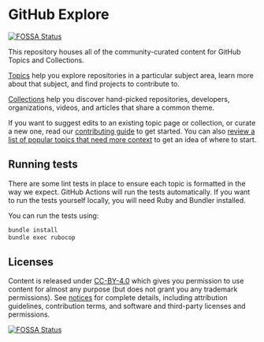 # GitHub Explore
[![FOSSA Status](https://app.fossa.com/api/projects/git%2Bgithub.com%2FDavin909%2Fexplore.svg?type=shield)](https://app.fossa.com/projects/git%2Bgithub.com%2FDavin909%2Fexplore?ref=badge_shield)


This repository houses all of the community-curated content for GitHub Topics and Collections.

[Topics](https://help.github.com/articles/about-topics/) help you explore repositories in a particular subject area, learn more about that subject, and find projects to contribute to.

[Collections](https://github.com/collections) help you discover hand-picked repositories, developers, organizations, videos, and articles that share a common theme.

If you want to suggest edits to an existing topic page or collection, or curate a new one, read our [contributing guide](CONTRIBUTING.md) to get started. You can also [review a list of popular topics that need more context](topics-todo.md) to get an idea of where to start.

## Running tests

There are some lint tests in place to ensure each topic is formatted in the way we expect. GitHub
Actions will run the tests automatically. If you want to run the tests yourself locally, you will
need Ruby and Bundler installed.

You can run the tests using:

```bash
bundle install
bundle exec rubocop
```

## Licenses

Content is released under [CC-BY-4.0](https://creativecommons.org/licenses/by/4.0/) which gives you permission to use content for almost any purpose (but does not grant you any trademark permissions). See [notices](notices.md) for complete details, including attribution guidelines, contribution terms, and software and third-party licenses and permissions.


[![FOSSA Status](https://app.fossa.com/api/projects/git%2Bgithub.com%2FDavin909%2Fexplore.svg?type=large)](https://app.fossa.com/projects/git%2Bgithub.com%2FDavin909%2Fexplore?ref=badge_large)